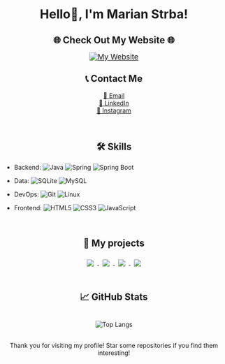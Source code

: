 <div align="center">
<h1>Hello👋, I'm Marian Strba!</h1> 

<p align="center">
<div align="center">
  <h2>🌐 Check Out My Website 🌐</h2>
  <a href="https://marinstrba.github.io/Peronalwebsite/">
    <img alt="My Website" src="https://img.shields.io/badge/🌐-My_Website-0A66C2?style=for-the-badge&logoColor=white" style="transform: scale(1.2);" />
  </a>
</div>


<div align="center">
  <h2>📞 Contact Me</h2>
  <p>
    <!-- Email -->
    <a href="mailto:marinstrba@gmail.com">
      📧 Email
    </a>
    <br>
    <!-- LinkedIn -->
    <a href="https://www.linkedin.com/in/mari%C3%A1n-%C5%A1trba-b67414253/">
      👔 LinkedIn
    </a>
    <br>
    <!-- Instagram -->
    <a href="https://www.instagram.com/marianstrba/">
      📸 Instagram
    </a>
  </p>
</div>
</p>

<br>
<div>
<div>
 <h2> 🛠️ Skills </h2>
</div>
<div align="left" >
  
- Backend:
  ![Java](https://img.shields.io/badge/Java-%23ED8B00.svg?&style=for-the-badge&logo=java&logoColor=white)
  ![Spring](https://img.shields.io/badge/Spring-%236DB33F.svg?&style=for-the-badge&logo=spring&logoColor=white)
  ![Spring Boot](https://img.shields.io/badge/Spring_Boot-%236DB33F.svg?&style=for-the-badge&logo=spring-boot)

- Data:
  ![SQLite](https://img.shields.io/badge/SQLite-%2307405e.svg?&style=for-the-badge&logo=sqlite&logoColor=white)
  ![MySQL](https://img.shields.io/badge/MySQL-%2300f.svg?&style=for-the-badge&logo=mysql&logoColor=white)

- DevOps:
  ![Git](https://img.shields.io/badge/Git-%23F05033.svg?&style=for-the-badge&logo=git&logoColor=white)
  ![Linux](https://img.shields.io/badge/Linux-%23FCC624.svg?&style=for-the-badge&logo=linux&logoColor=black)

- Frontend:
  ![HTML5](https://img.shields.io/badge/HTML5-%23E34F26.svg?&style=for-the-badge&logo=html5&logoColor=white)
  ![CSS3](https://img.shields.io/badge/CSS3-%231572B6.svg?&style=for-the-badge&logo=css3&logoColor=white)
  ![JavaScript](https://img.shields.io/badge/JavaScript-%23F7DF1E.svg?&style=for-the-badge&logo=javascript&logoColor=black)


</div>
</div>
<br>
<div>
   <div allign = "center">
     <h2> 🚀 My projects </h2>
   </div>
   <div>
<a href="https://github.com/marinstrba/Library-Management-System">
    <img align="center" style="margin:0.5rem; max-height: 150px;" src="https://github-readme-stats.vercel.app/api/pin/?username=marinstrba&repo=Library-Management-System&title_color=fe428e&text_color=a9fef7&icon_color=f8d847&bg_color=141321" />
</a>
<a href="https://github.com/marinstrba/Wireframe-model">
    <img align="center" style="margin:0.5rem; max-height: 150px;" src="https://github-readme-stats.vercel.app/api/pin/?username=marinstrba&repo=Wireframe-Model&title_color=fe428e&text_color=a9fef7&icon_color=f8d847&bg_color=141321" />
</a>
<a href="https://github.com/marinstrba/discordBot">
    <img align="center" style="margin:0.5rem; max-height: 150px;" src="https://github-readme-stats.vercel.app/api/pin/?username=marinstrba&repo=discordBot&title_color=fe428e&text_color=a9fef7&icon_color=f8d847&bg_color=141321" />
</a>
<a href="https://github.com/marinstrba/leetCode">
    <img align="center" style="margin:0.5rem; max-height: 150px;" src="https://github-readme-stats.vercel.app/api/pin/?username=marinstrba&repo=leetCode&title_color=fe428e&text_color=a9fef7&icon_color=f8d847&bg_color=141321" />
</a>

   </div>
</div>
<br>
<div>
 <h2>📈 GitHub Stats </h2>
</div>
<br>
<div align="center">
  <img src="https://github-readme-stats.vercel.app/api/top-langs/?username=marinstrba&layout=compact&theme=radical" alt="Top Langs">
</div>

<br>

Thank you for visiting my profile! Star some repositories if you find them interesting!
</div>
